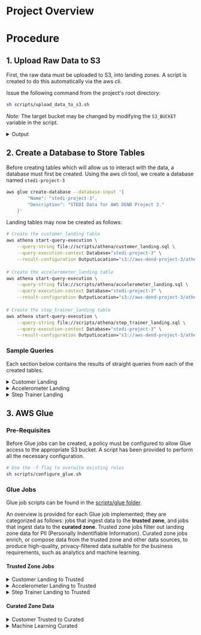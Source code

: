# Project Overview

# Procedure

## 1. Upload Raw Data to S3

First, the raw data must be uploaded to S3, into landing zones. A script is created to do this automatically via the aws cli.

Issue the following command from the project's root directory: 
```sh 
sh scripts/upload_data_to_s3.sh
```

*Note:* The target bucket may be changed by modifying the `S3_BUCKET` variable in the script.

<details>
  <summary>Output</summary>

    
    Cloning into '/tmp/nd027-Data-Engineering-Data-Lakes-AWS-Exercises'...
    remote: Enumerating objects: 1828, done.
    remote: Counting objects: 100% (182/182), done.
    remote: Compressing objects: 100% (105/105), done.
    remote: Total 1828 (delta 82), reused 141 (delta 67), pack-reused 1646
    Receiving objects: 100% (1828/1828), 30.80 MiB | 8.57 MiB/s, done.
    Resolving deltas: 100% (1431/1431), done.
    upload: ../../../../tmp/nd027-Data-Engineering-Data-Lakes-AWS-Exercises/project/starter/accelerometer/landing/accelerometer-1691348232031.json to s3://aws-dend-project-3/accelerometer/landing/accelerometer-1691348232031.json
    upload: ../../../../tmp/nd027-Data-Engineering-Data-Lakes-AWS-Exercises/project/starter/customer/landing/customer-1691348231425.json to s3://aws-dend-project-3/customer/landing/customer-1691348231425.json
    upload: ../../../../tmp/nd027-Data-Engineering-Data-Lakes-AWS-Exercises/project/starter/accelerometer/landing/accelerometer-1691348231724.json to s3://aws-dend-project-3/accelerometer/landing/accelerometer-1691348231724.json
    upload: ../../../../tmp/nd027-Data-Engineering-Data-Lakes-AWS-Exercises/project/starter/accelerometer/landing/accelerometer-1691348231881.json to s3://aws-dend-project-3/accelerometer/landing/accelerometer-1691348231881.json
    upload: ../../../../tmp/nd027-Data-Engineering-Data-Lakes-AWS-Exercises/project/starter/accelerometer/landing/accelerometer-1691348231445.json to s3://aws-dend-project-3/accelerometer/landing/accelerometer-1691348231445.json
    upload: ../../../../tmp/nd027-Data-Engineering-Data-Lakes-AWS-Exercises/project/starter/accelerometer/landing/accelerometer-1691348231810.json to s3://aws-dend-project-3/accelerometer/landing/accelerometer-1691348231810.json
    upload: ../../../../tmp/nd027-Data-Engineering-Data-Lakes-AWS-Exercises/project/starter/accelerometer/landing/accelerometer-1691348231931.json to s3://aws-dend-project-3/accelerometer/landing/accelerometer-1691348231931.json
    upload: ../../../../tmp/nd027-Data-Engineering-Data-Lakes-AWS-Exercises/project/starter/accelerometer/landing/accelerometer-1691348231983.json to s3://aws-dend-project-3/accelerometer/landing/accelerometer-1691348231983.json
    upload: ../../../../tmp/nd027-Data-Engineering-Data-Lakes-AWS-Exercises/project/starter/accelerometer/landing/accelerometer-1691348231495.json to s3://aws-dend-project-3/accelerometer/landing/accelerometer-1691348231495.json
    upload: ../../../../tmp/nd027-Data-Engineering-Data-Lakes-AWS-Exercises/project/starter/accelerometer/landing/accelerometer-1691348231576.json to s3://aws-dend-project-3/accelerometer/landing/accelerometer-1691348231576.json
    upload: ../../../../tmp/nd027-Data-Engineering-Data-Lakes-AWS-Exercises/project/starter/step_trainer/landing/step_trainer-1691348232038.json to s3://aws-dend-project-3/step_trainer/landing/step_trainer-1691348232038.json
    upload: ../../../../tmp/nd027-Data-Engineering-Data-Lakes-AWS-Exercises/project/starter/step_trainer/landing/step_trainer-1691348232085.json to s3://aws-dend-project-3/step_trainer/landing/step_trainer-1691348232085.json
    upload: ../../../../tmp/nd027-Data-Engineering-Data-Lakes-AWS-Exercises/project/starter/step_trainer/landing/step_trainer-1691348232132.json to s3://aws-dend-project-3/step_trainer/landing/step_trainer-1691348232132.json
    Content uploaded to S3 bucket: aws-dend-project-3
    
</details>

## 2. Create a Database to Store Tables
Before creating tables which will allow us to interact with the data, a database must first be created. Using the aws cli tool, we create a database named `stedi-project-3`

```sh
aws glue create-database --database-input '{
        "Name": "stedi-project-3",
        "Description": "STEDI Data for AWS DEND Project 3."
    }'
```

Landing tables may now be created as follows:

```sh
# Create the customer_landing table
aws athena start-query-execution \
    --query-string file://scripts/athena/customer_landing.sql \
    --query-execution-context Database="stedi-project-3" \
    --result-configuration OutputLocation="s3://aws-dend-project-3/athena/"

# Create the accelerometer_landing table
aws athena start-query-execution \
    --query-string file://scripts/athena/accelerometer_landing.sql \
    --query-execution-context Database="stedi-project-3" \
    --result-configuration OutputLocation="s3://aws-dend-project-3/athena/"

# Create the step_trainer_landing table
aws athena start-query-execution \
    --query-string file://scripts/athena/step_trainer_landing.sql \
    --query-execution-context Database="stedi-project-3" \
    --result-configuration OutputLocation="s3://aws-dend-project-3/athena/"
```

### Sample Queries
Each section below contains the results of straight queries from each of the created tables.

<details>
<summary>Customer Landing</summary>

<figure>
  <img src="images/customer_landing.png" alt="Customer Landing">
  <figcaption style="text-align:center;">Querying the Customer Landing Data</figcaption>
</figure>

<figure>
  <img src="images/customer_landing_count.png" alt="Customer Landing Count">
  <figcaption style="text-align:center;">Querying the Customer Landing Data - Count</figcaption>
</figure>

- There are 956 entries in the customer_landing table.
- Of note is that the customer birthdays seems to be abnormal, with years like 1399. However, this error seems systematic, and as noted in a [project post](https://knowledge.udacity.com/questions/999505), this should not affect the results upstream.
- The `sharewithresearchasofdate` field provides a timestamp which may be used to filter for data points which are valid for use in analytics.

</details>
<details>
<summary>Accelerometer Landing</summary>

<figure>
  <img src="images/accelerometer_landing.png" alt="Accelerometer Landing">
  <figcaption style="text-align:center;">Querying the Accelerometer Landing Data</figcaption>
</figure>

<figure>
  <img src="images/accelerometer_landing_count.png" alt="Accelerometer Landing Count">
  <figcaption style="text-align:center;">Querying the Accelerometer Landing Data - Count</figcaption>
</figure>

- There are 81273 entries in the accelerometer_landing table.
- The table shows the `user` field corresponding the the user's email, which should correspond to the `email` field of the `customer_landing` table.
- The `timestamp` field provides the timestamp of the data capture, and the x, y and z fields provide the coordinates of the device.

</details>

<details>
<summary>Step Trainer Landing</summary>

<figure>
  <img src="images/step_trainer_landing.png" alt="Step Trainer Landing">
  <figcaption style="text-align:center;">Querying the Step Trainer Landing Data</figcaption>
</figure>

<figure>
  <img src="images/step_trainer_landing_count.png" alt="Step Trainer Landing Count">
  <figcaption style="text-align:center;">Querying the Step Trainer Landing Data - Count</figcaption>
</figure>

- There are 28680 entries in the step_trainer_landing table.
- The results show the data capture timestamp in the `sensorreadingtime` field, the serial number of the device, and the integer value of the distance.
- The `sensorreadingtime` should correspond to the `timestamp` field of the `accelerometer_landing` table.
-  The `serialnumber` field should correspond to the `serialnumber` of the `customer_landing` table.

</details>

## 3. AWS Glue

### Pre-Requisites
Before Glue jobs can be created, a policy must be configured to allow Glue access to the appropriate S3 bucket. A script has been provided to perform all the necessary configuration.

```sh
# Use the -f flag to overwite existing roles
sh scripts/configure_glue.sh
```

### Glue Jobs
Glue job scripts can be found in the [scripts/glue folder](scripts/glue/).

An overview is provided for each Glue job implemented; they are categorized as follows: jobs that ingest data to the **trusted zone**, and jobs that ingest data to the **curated zone**. Trusted zone jobs filter out landing zone data for PII (Personally Indentifiable Information). Curated zone jobs enrich, or compose data from the trusted zone and other data sources, to produce high-quality, privacy-filtered data suitable for the business requirements, such as analytics and machine learning.

#### Trusted Zone Jobs
<details>
<summary>Customer Landing to Trusted</summary>

<figure>
  <img src="images/customer_landing_to_trusted_job.png" alt="Customer Landing to Trusted Glue Job">
  <figcaption style="text-align:center;">Cutomer Landing to Trusted Glue Job</figcaption>
</figure>

<figure>
  <img src="images/customer_trusted_sample_query.png" alt="Customer Trusted">
  <figcaption style="text-align:center;">Querying the Customer Trusted Data</figcaption>
</figure>

- The Glue job extracts data from the customer landing data in S3, transforms it using a sql query to omit customers who have opted out of sharing data, and loads the data as JSON into another target in S3.
- The Glue job is configured to create a table in the data catalog, and update the schema on subsequent runs.
- There are 482 entries in the customer_trusted table, and no null entries for the `sharewithresearchasofdate` column.

<b>Filtering PII</b>

The glue job filters for PII in the SQL transform step by issuing the following query:
```sql
select * from customer_landing
where shareWithResearchAsOfDate != 0;
```

<b>Resources</b>
- The python script for the Glue job is located here: [customer_landing_to_trusted.py](scripts/glue/customer_landing_to_trusted.py)

</details>

<details>
<summary>Accelerometer Landing to Trusted</summary>

<figure>
  <img src="images/accelerometer_landing_to_trusted_job.png" alt="Accelerometer Landing to Trusted Glue Job">
  <figcaption style="text-align:center;">Accelerometer Landing to Trusted Glue Job</figcaption>
</figure>

<figure>
  <img src="images/accelerometer_trusted_sample_query.png" alt="Accelerometer Trusted">
  <figcaption style="text-align:center;">Querying the Accelerometer Trusted Data</figcaption>
</figure>

- The Glue job extracts data from the accelerometer landing and customer trusted data in S3, joins them using a sql query to omit customers who have opted out of sharing data, and loads the data as JSON into another target in S3.
- An additional flag is specified to indicate whether the accelerometer timestamp falls before or after the customer has opted-in for data sharing; all data prior may be omitted by utilizing this flag.
- The Glue job is configured to create a table in the data catalog, and update the schema on subsequent runs.
- There are 40981 entries in the accelerometer_trusted table, but only 32025 are valid when applying the exclusion flag to exclude data points prior to customer opt-in.

<b>Joining Trusted Data</b>

The glue job inner joins the accelerometer landing and customer trusted data, to filter for out PII. Furthermore, only accelerometer data is retined, and an additional PII exclusion flag for timestamp-based opt-in is added. The query utilized in the job is found below.
```sql
select 
    a.*,
    case when 
        a.timestamp >= c.shareWithResearchAsOfDate then 0
        else 1
    end as piiexclude
from customer_trusted c
join accelerometer_landing a
    on lower(a.user) = lower(c.email)
;
```

<b>Resources</b>
- The python script for the Glue job is located here: [accelerometer_landing_to_trusted.py](scripts/glue/accelerometer_landing_to_trusted.py)

</details>

<details>
<summary>Step Trainer Landing to Trusted</summary>

<figure>
  <img src="images/step_trainer_landing_to_trusted_job.png" alt="Step Trainer Landing to Trusted Glue Job">
  <figcaption style="text-align:center;">Step Trainer Landing to Trusted Glue Job</figcaption>
</figure>

<figure>
  <img src="images/step_trainer_trusted_sample_query.png" alt="Step Trainer Trusted">
  <figcaption style="text-align:center;">Querying the Step Trainer Trusted Data</figcaption>
</figure>

- The Glue job extracts the step trainer landing and customer curated data in S3, joins them using a sql query to omit customers who have opted out of sharing data, and loads the data as JSON into another target in S3.
- An additional flag is specified to indicate whether the step trainer timestamp falls before or after the customer has opted-in for data sharing; all data prior may be omitted by utilizing this flag.
- The Glue job is configured to create a table in the data catalog, and update the schema on subsequent runs.
- There are 14460 entries in the step_trainer_trusted table, but only 11297 are valid when applying the exclusion flag to exclude data points prior to customer opt-in.

<b>Joining Trusted Data</b>

The glue job inner joins the step trainer landing and customer trusted data, to filter for out PII. Furthermore, only step trainer data is retined, and an additional PII exclusion flag for timestamp-based opt-in is added. The query utilized in the job is found below.
```sql
select
    s.*,
    case when 
        s.sensorReadingTime >= c.shareWithResearchAsOfDate then 0
        else 1
    end as piiexclude
from step_trainer_landing s
join customer_curated c
    on c.serialNumber = s.serialNumber
;
```

<b>Resources</b>
- The python script for the Glue job is located here: [step_trainer_landing_to_trusted.py](scripts/glue/step_trainer_landing_to_trusted.py)

</details>

#### Curated Zone Data
<details>
<summary>Customer Trusted to Curated</summary>

<figure>
  <img src="images/customer_trusted_to_curated_job.png" alt="Customer Trusted to Curated Glue Job">
  <figcaption style="text-align:center;">Customer Trusted to Curated Glue Job</figcaption>
</figure>

<figure>
  <img src="images/customer_curated_sample_query.png" alt="Customer Curated Sample Query">
  <figcaption style="text-align:center;">Querying the Customer Curated Data</figcaption>
</figure>

- The Glue job joins the customer_trusted data with the accelerometer_trusted data to produce a table consisting of only customers who have opted-in for analytics, and who have accelerometer data collected.
- A distinct condition is enforced across all columns of the customer_trusted data, to enforce uniqueness of values.
- The Glue job is configured to create a table in the data catalog, and update the schema on subsequent runs.
- There are 482 entries in the customer_curated table, which is the same as the customer_trusted table as expected.

<b>Join Query</b>

The glue job inner joins the customer trusted and accelerometer trusted data, and applies a distinct condition on the resulting rows of the customer data. The query utilized in the job is found below.
```sql
select distinct(c.*)
from customer_trusted c
join accelerometer_trusted a
    on lower(a.user) = lower(c.email)
;
```

<b>Resources</b>
- The python script for the Glue job is located here: [customer_trusted_to_curated.py](scripts/glue/customer_trusted_to_curated.py)

</details>

<details>
<summary>Machine Learning Curated</summary>

<figure>
  <img src="images/machine_learning_curated_job.png" alt="Machine Learning Curated Glue Job">
  <figcaption style="text-align:center;">Machine Learning Curated Glue Job</figcaption>
</figure>

<figure>
  <img src="images/machine_learning_curated_sample_query.png" alt="Machine Learning Curated Sample Query">
  <figcaption style="text-align:center;">Querying the Machine Learning Curated Data</figcaption>
</figure>

- The Glue job joins the step_trainer_trusted data with the accelerometer_trusted data to produce a table consisting of sensor reading data points, timestamps, and miscellaneous data such as serial number and cusomter email, if required for other upstream analytics purposes.
- The source data for this table comes from the trusted zone, and therefore only consists on data from cusomters who have opted-in for data sharing.
- The Glue job is configured to create a table in the data catalog, and update the schema on subsequent runs.
- There are 43681 entries in the machine_learning_curated table.

<b>Join Query</b>

The glue job inner joins the step trainer trusted and accelerometer trusted data. The query utilized in the job is found below.
```sql
select
    s.serialNumber,
    a.user,
    s.sensorReadingTime,
    s.distanceFromObject,
    a.x, a.y, a.z
from step_trainer_trusted s
join accelerometer_trusted a
    on a.timestamp = s.sensorReadingTime
;
```

<b>Resources</b>
- The python script for the Glue job is located here: [machine_learning_curated.py](scripts/glue/machine_learning_curated.py)

</details>